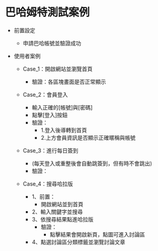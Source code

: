 # 巴哈姆特測試案例

- 前置設定
    - 申請巴哈帳號並驗證成功

- 使用者案例
    - Case_1：開啟網站並瀏覽首頁
        - 驗證：各區塊畫面是否正常顯示

    - Case_2：會員登入
        - 輸入正確的[帳號]與[密碼]
        - 點擊[登入]按鈕
        - 驗證：
            - 1.登入後導轉到首頁
            - 2.上方會員資訊是否顯示正確暱稱與帳號

    - Case_3：進行每日簽到
        - (每天登入或重整後會自動跳簽到，但有時不會跳出)
        - 驗證：

    - Case_4：搜尋哈拉版
        - 1、前置：
            - 開啟網站並到首頁
        - 2、輸入關鍵字並搜尋
        - 3、依搜尋結果點進哈拉版
            - 驗證：
                - 點擊結果會開啟新頁，點圖可進入討論區
        - 4、點選討論區分類標籤並瀏覽討論文章
